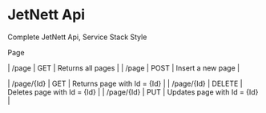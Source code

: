 JetNett Api
======================

Complete JetNett Api, Service Stack Style

Page

| /page | GET | Returns all pages |
| /page | POST | Insert a new page |


| /page/{Id} | GET | Returns page with Id = {Id} |
| /page/{Id} | DELETE | Deletes page with Id = {Id} |
| /page/{Id} | PUT | Updates page with Id = {Id} |
